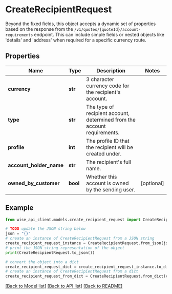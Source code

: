 # CreateRecipientRequest

Beyond the fixed fields, this object accepts a dynamic set of properties based on the response from the `/v1/quotes/{quoteId}/account-requirements` endpoint. This can include simple fields or nested objects like 'details' and 'address' when required for a specific currency route.

## Properties

Name | Type | Description | Notes
------------ | ------------- | ------------- | -------------
**currency** | **str** | 3 character currency code for the recipient&#39;s account. | 
**type** | **str** | The type of recipient account, determined from the account requirements. | 
**profile** | **int** | The profile ID that the recipient will be created under. | 
**account_holder_name** | **str** | The recipient&#39;s full name. | 
**owned_by_customer** | **bool** | Whether this account is owned by the sending user. | [optional] 

## Example

```python
from wise_api_client.models.create_recipient_request import CreateRecipientRequest

# TODO update the JSON string below
json = "{}"
# create an instance of CreateRecipientRequest from a JSON string
create_recipient_request_instance = CreateRecipientRequest.from_json(json)
# print the JSON string representation of the object
print(CreateRecipientRequest.to_json())

# convert the object into a dict
create_recipient_request_dict = create_recipient_request_instance.to_dict()
# create an instance of CreateRecipientRequest from a dict
create_recipient_request_from_dict = CreateRecipientRequest.from_dict(create_recipient_request_dict)
```
[[Back to Model list]](../README.md#documentation-for-models) [[Back to API list]](../README.md#documentation-for-api-endpoints) [[Back to README]](../README.md)


